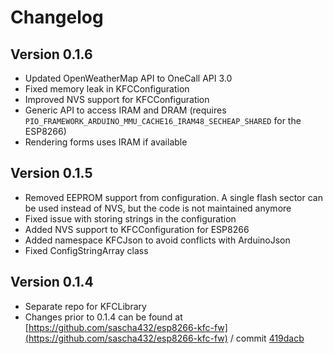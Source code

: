# Changelog

## Version 0.1.6

- Updated OpenWeatherMap API to OneCall API 3.0
- Fixed memory leak in KFCConfiguration
- Improved NVS support for KFCConfiguration
- Generic API to access IRAM and DRAM (requires `PIO_FRAMEWORK_ARDUINO_MMU_CACHE16_IRAM48_SECHEAP_SHARED` for the ESP8266)
- Rendering forms uses IRAM if available

## Version 0.1.5

- Removed EEPROM support from configuration. A single flash sector can be used instead of NVS, but the code is not maintained anymore
- Fixed issue with storing strings in the configuration
- Added NVS support to KFCConfiguration for ESP8266
- Added namespace KFCJson to avoid conflicts with ArduinoJson
- Fixed ConfigStringArray class

## Version 0.1.4

- Separate repo for KFCLibrary
- Changes prior to 0.1.4 can be found at [https://github.com/sascha432/esp8266-kfc-fw](https://github.com/sascha432/esp8266-kfc-fw) / commit [419dacb](https://github.com/sascha432/esp8266-kfc-fw/commit/419dacb3902fcd4d30c3536d1a20d32b22a1c6b8)
